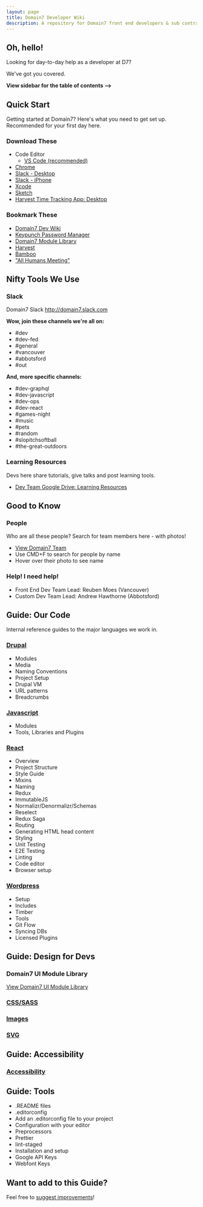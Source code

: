 ```yaml
---
layout: page
title: Domain7 Developer Wiki
description: A repository for Domain7 front end developers & sub contractors to use as a coding best practices & resource guide.
---
```



## Oh, hello!

Looking for day-to-day help as a developer at D7? 

We've got you covered. 

**View sidebar for the table of contents -->**


## Quick Start

Getting started at Domain7? Here's what you need to get set up. Recommended for your first day here.


### Download These

- Code Editor 
    - [VS Code (recommended)](https://code.visualstudio.com/download)
- [Chrome](https://support.google.com/chrome/answer/95346?co=GENIE.Platform%3DDesktop&hl=en)
- [Slack - Desktop](https://slack.com/downloads/mac) 
- [Slack - iPhone](https://itunes.apple.com/us/app/slack/id618783545?mt=8)
- [Xcode](https://itunes.apple.com/us/app/xcode/id497799835?mt=12)
- [Sketch](https://www.sketchapp.com/get/)
- [Harvest Time Tracking App: Desktop](https://www.getharvest.com/apps-and-integrations/mac)


### Bookmark These

- <a href="http://domain7.github.io/dev-wiki/" target="_blank">Domain7 Dev Wiki</a>
- <a href="https://keypunch.domain7.com/" target="_blank">Keypunch Password Manager</a>
- <a href="https://library.domain7.com/#modules-form-check%5C" target="_blank">Domain7 Module Library</a>
- <a href="https://id.getharvest.com/harvest/sign_in?account_id=123583&return_to=%2Foverview&signature=BAhJIgsxMjM1ODMGOgZFRg%3D%3D--db4bc463f63913f7e2baca241e17761528a9b66c" target="_blank">Harvest</a>
- <a href="https://domain7.bamboohr.com/login.php?r=%2Fhome%2F" target="_blank">Bamboo</a>
- <a href="https://meet.google.com/ugo-wroy-nmm" target="_blank">"All Humans Meeting"</a>


## Nifty Tools We Use

### Slack 

Domain7 Slack <http://domain7.slack.com>

**Wow, join these channels we're all on:**
- #dev
- #dev-fed
- #general
- #vancouver
- #abbotsford
- #out 

**And, more specific channels:**
- #dev-graphql
- #dev-javascript
- #dev-ops
- #dev-react
- #games-night
- #music
- #pets
- #random
- #slopitchsoftball
- #the-great-outdoors

### Learning Resources

Devs here share tutorials, give talks and post learning tools. 
- [Dev Team Google Drive: Learning Resources](https://drive.google.com/drive/folders/1yoy675mJKtfXnnON4YuhrYcxEQul1QAC)

## Good to Know

### People 

Who are all these people? Search for team members here - with photos! 
- <a href="https://domain7.com/" target="_blank">View Domain7 Team</a>
- Use CMD+F to search for people by name 
- Hover over their photo to see name

### Help! I need help! 

- Front End Dev Team Lead: Reuben Moes (Vancouver)
- Custom Dev Team Lead: Andrew Hawthorne (Abbotsford)

## Guide: Our Code

Internal reference guides to the major languages we work in. 

### [Drupal](./Drupal) 
- Modules
- Media
- Naming Conventions
- Project Setup
- Drupal VM 
- URL patterns
- Breadcrumbs

### [Javascript](./javascript)
- Modules
- Tools, Libraries and Plugins

### [React](./react)
- Overview
- Project Structure
- Style Guide
- Mixins
- Naming
- Redux
- ImmutableJS
- Normalizr/Denormalizr/Schemas
- Reselect
- Redux Saga
- Routing
- Generating HTML head content
- Styling
- Unit Testing
- E2E Testing
- Linting
- Code editor
- Browser setup

### [Wordpress](./wordpress)
- Setup
- Includes
- Timber
- Tools
- Git Flow
- Syncing DBs
- Licensed Plugins


## Guide: Design for Devs

### Domain7 UI Module Library
<a href="https://library.domain7.com/#modules-form-check%5C" target="_blank">View Domain7 UI Module Library</a>

### [CSS/SASS](./css-sass)
### [Images](./images)
### [SVG](./svg)

## Guide: Accessibility
### [Accessibility](./accessibility/)

## Guide: Tools

- .README files
- .editorconfig
- Add an .editorconfig file to your project
- Configuration with your editor
- Preprocessors
- Prettier
- lint-staged
- Installation and setup
- Google API Keys
- Webfont Keys


## Want to add to this Guide?

Feel free to [suggest improvements](http://github.com/domain7/dev-wiki)!

